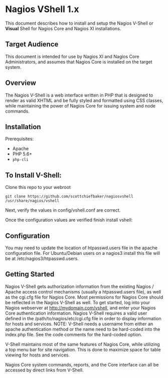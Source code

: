 # Nagios VShell 1.x

This document describes how to install and setup the Nagios V-Shell or **Visual**
Shell for Nagios Core and Nagios XI installations.


Target Audience
---------------

This document is intended for use by Nagios XI and Nagios Core Administrators,
and assumes that Nagios Core is installed on the target system.


Overview
--------

The Nagios V-Shell is a web interface written in PHP that is designed to render
as valid XHTML and be fully styled and formatted using CSS classes, while
maintaining the power of Nagios Core for issuing system and node commands.


Installation
------------

Prerequisites:
* Apache
* PHP 5.6+
* `php-cli`

To Install V-Shell:
-------------------

Clone this repo to your webroot

```
git clone https://github.com/scottchiefbaker/nagiosvshell /usr/share/nagios/vshell
```

Next, verify the values in config/vshell.conf are correct.

Once the configuration values are verified finish install vshell:

Configuration
--------------

You may need to update the location of htpasswd.users file in the apache
configuration file. For Ubuntu/Debian users on a nagios3 install this file will
be at /etc/nagios3/htpasswd.users.

Getting Started
---------------

Nagios V-Shell gets authorization information from the existing Nagios / Apache
access control mechanisms (usually a htpasswd.users file), as well as the
cgi.cfg file for Nagios Core.  Most permissions for Nagios Core should be
reflected in the Nagios V-Shell as well.  To get started, log into your Nagios
webserver at http://mydomain.com/vshell, and enter your Nagios Core
authentication information. Nagios V-Shell requires a valid user defined in
the /path/to/nagios/etc/cgi.cfg file in order to display information for hosts and services.
 NOTE: V-Shell needs a username from either an apache authentication method or the name
need to be hard-coded into the index.php file.  See the code comments for the hard-coded option.

V-Shell maintains most of the same features of Nagios Core, while utilizing
a top menu bar for site navigation.  This is done to maximize space for table
viewing for hosts and services.

Nagios Core system commands, reports, and the Core interface can all be
accessed by direct links from V-Shell.
